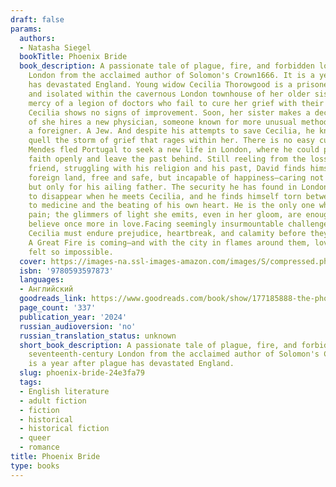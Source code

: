 ```yaml
---
draft: false
params:
  authors:
  - Natasha Siegel
  bookTitle: Phoenix Bride
  book_description: A passionate tale of plague, fire, and forbidden love in seventeenth-century
    London from the acclaimed author of Solomon's Crown1666. It is a year after plague
    has devastated England. Young widow Cecilia Thorowgood is a prisoner, trapped
    and isolated within the cavernous London townhouse of her older sister. At the
    mercy of a legion of doctors who fail to cure her grief with their impatient scalpels,
    Cecilia shows no signs of improvement. Soon, her sister makes a decision borne
    of she hires a new physician, someone known for more unusual methods. But he is
    a foreigner. A Jew. And despite his attempts to save Cecilia, he knows he cannot
    quell the storm of grief that rages within her. There is no easy cure for melancholy.David
    Mendes fled Portugal to seek a new life in London, where he could practice his
    faith openly and leave the past behind. Still reeling from the loss of his beloved
    friend, struggling with his religion and his past, David finds himself in this
    foreign land, free and safe, but incapable of happiness—caring not even for himself,
    but only for his ailing father. The security he has found in London threatens
    to disappear when he meets Cecilia, and he finds himself torn between his duty
    to medicine and the beating of his own heart. He is the only one who can see her
    pain; the glimmers of light she emits, even in her gloom, are enough to make him
    believe once more in love.Facing seemingly insurmountable challenges, David and
    Cecilia must endure prejudice, heartbreak, and calamity before they can be together.
    A Great Fire is coming—and with the city in flames around them, love has never
    felt so impossible.
  cover: https://images-na.ssl-images-amazon.com/images/S/compressed.photo.goodreads.com/books/1686763844i/177185888.jpg
  isbn: '9780593597873'
  languages:
  - Английский
  goodreads_link: https://www.goodreads.com/book/show/177185888-the-phoenix-bride
  page_count: '337'
  publication_year: '2024'
  russian_audioversion: 'no'
  russian_translation_status: unknown
  short_book_description: A passionate tale of plague, fire, and forbidden love in
    seventeenth-century London from the acclaimed author of Solomon's Crown1666. It
    is a year after plague has devastated England.
  slug: phoenix-bride-24e3fa79
  tags:
  - English literature
  - adult fiction
  - fiction
  - historical
  - historical fiction
  - queer
  - romance
title: Phoenix Bride
type: books
---
```


